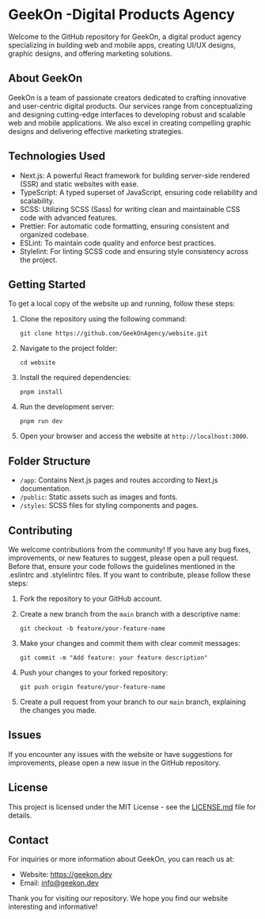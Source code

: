 # GeekOn -Digital Products Agency

Welcome to the GitHub repository for GeekOn, a digital product agency specializing in building web and mobile apps,
creating UI/UX designs, graphic designs, and offering marketing solutions.

## About GeekOn

GeekOn is a team of passionate creators dedicated to crafting innovative and user-centric digital products. Our services
range from conceptualizing and designing cutting-edge interfaces to developing robust and scalable web and mobile
applications. We also excel in creating compelling graphic designs and delivering effective marketing strategies.

## Technologies Used

- Next.js: A powerful React framework for building server-side rendered (SSR) and static websites with ease.
- TypeScript: A typed superset of JavaScript, ensuring code reliability and scalability.
- SCSS: Utilizing SCSS (Sass) for writing clean and maintainable CSS code with advanced features.
- Prettier: For automatic code formatting, ensuring consistent and organized codebase.
- ESLint: To maintain code quality and enforce best practices.
- Stylelint: For linting SCSS code and ensuring style consistency across the project.

## Getting Started

To get a local copy of the website up and running, follow these steps:

1. Clone the repository using the following command:
   ```
   git clone https://github.com/GeekOnAgency/website.git
   ```

2. Navigate to the project folder:
   ```
   cd website
   ```

3. Install the required dependencies:
   ```
   pnpm install
   ```

4. Run the development server:
   ```
   pnpm run dev
   ```

5. Open your browser and access the website at `http://localhost:3000`.

## Folder Structure

- `/app`: Contains Next.js pages and routes according to Next.js documentation.
- `/public`: Static assets such as images and fonts.
- `/styles`: SCSS files for styling components and pages.

## Contributing

We welcome contributions from the community! If you have any bug fixes, improvements, or new features to suggest, please
open a pull request. Before that, ensure your code follows the guidelines mentioned in the .eslintrc and .stylelintrc
files. If you want to contribute, please follow these steps:

1. Fork the repository to your GitHub account.

2. Create a new branch from the `main` branch with a descriptive name:
   ```
   git checkout -b feature/your-feature-name
   ```

3. Make your changes and commit them with clear commit messages:
   ```
   git commit -m "Add feature: your feature description"
   ```

4. Push your changes to your forked repository:
   ```
   git push origin feature/your-feature-name
   ```

5. Create a pull request from your branch to our `main` branch, explaining the changes you made.

## Issues

If you encounter any issues with the website or have suggestions for improvements, please open a new issue in the GitHub
repository.

## License

This project is licensed under the MIT License - see the [LICENSE.md](LICENSE.md) file for details.

## Contact

For inquiries or more information about GeekOn, you can reach us at:

- Website: https://geekon.dev
- Email: [info@geekon.dev](mailto:info@geekon.dev)

Thank you for visiting our repository. We hope you find our website interesting and informative!
